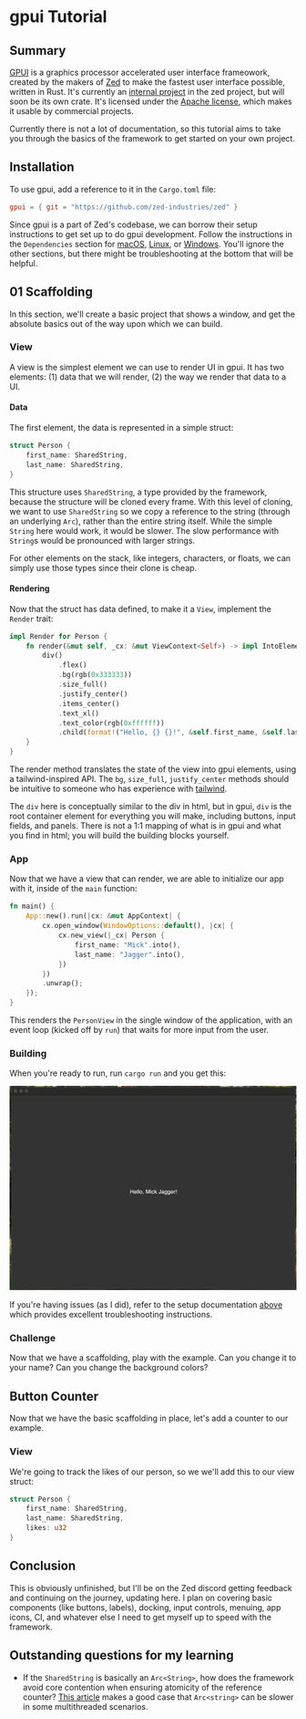 # gpui Tutorial

## Summary

[GPUI](https://www.gpui.rs) is a graphics processor accelerated user interface frameowork, created by the makers of [Zed](https://zed.dev) to make the fastest user interface possible, written in Rust. It's currently an [internal project](https://github.com/zed-industries/zed/tree/main/crates/gpui) in the zed project, but will soon be its own crate. It's licensed under the [Apache license](https://github.com/zed-industries/zed/blob/main/crates/gpui/LICENSE-APACHE), which makes it usable by commercial projects.

Currently there is not a lot of documentation, so this tutorial aims to take you through the basics of the framework to get started on your own project.

## Installation

To use gpui, add a reference to it in the `Cargo.toml` file:

```toml
gpui = { git = "https://github.com/zed-industries/zed" }
```

Since gpui is a part of Zed's codebase, we can borrow their setup instructions to get set up to do gpui development. Follow the instructions in the `Dependencies` section for [macOS](https://github.com/zed-industries/zed/blob/main/docs/src/development/macos.md#dependencies), [Linux](https://github.com/zed-industries/zed/blob/main/docs/src/development/linux.md#dependencies), or [Windows](https://github.com/zed-industries/zed/blob/main/docs/src/development/windows.md#dependencies). You'll ignore the other sections, but there might be troubleshooting at the bottom that will be helpful.

## 01 Scaffolding

In this section, we'll create a basic project that shows a window, and get the absolute basics out of the way upon which we can build.

### View

A view is the simplest element we can use to render UI in gpui. It has two elements: (1) data that we will render, (2) the way we render that data to a UI.

#### Data

The first element, the data is represented in a simple struct:

```rs
struct Person {
    first_name: SharedString,
    last_name: SharedString,
}
```

This structure uses `SharedString`, a type provided by the framework, because the structure will be cloned every frame. With this level of cloning, we want to use `SharedString` so we copy a reference to the string (through an underlying `Arc`), rather than the entire string itself. While the simple `String` here would work, it would be slower. The slow performance with `String`s would be pronounced with larger strings.

For other elements on the stack, like integers, characters, or floats, we can simply use those types since their clone is cheap.

#### Rendering

Now that the struct has data defined, to make it a `View`, implement the `Render` trait:

```rs
impl Render for Person {
    fn render(&mut self, _cx: &mut ViewContext<Self>) -> impl IntoElement {
        div()
            .flex()
            .bg(rgb(0x333333))
            .size_full()
            .justify_center()
            .items_center()
            .text_xl()
            .text_color(rgb(0xffffff))
            .child(format!("Hello, {} {}!", &self.first_name, &self.last_name))
    }
}
```

The render method translates the state of the view into gpui elements, using a tailwind-inspired API. The `bg`, `size_full`, `justify_center` methods should be intuitive to someone who has experience with [tailwind](https://tailwindcss.com).

The `div` here is conceptually similar to the div in html, but in gpui, `div` is the root container element for everything you will make, including buttons, input fields, and panels. There is not a 1:1 mapping of what is in gpui and what you find in html; you will build the building blocks yourself.

### App

Now that we have a view that can render, we are able to initialize our app with it, inside of the `main` function:

```rs
fn main() {
    App::new().run(|cx: &mut AppContext| {
        cx.open_window(WindowOptions::default(), |cx| {
            cx.new_view(|_cx| Person {
                first_name: "Mick".into(),
                last_name: "Jagger".into(),
            })
        })
        .unwrap();
    });
}
```

This renders the `PersonView` in the single window of the application, with an event loop (kicked off by `run`) that waits for more input from the user.

### Building

When you're ready to run, run `cargo run` and you get this:

![Scaffolding Window](/assets/scaffolding.png)

If you're having issues (as I did), refer to the setup documentation [above](#Installation) which provides excellent troubleshooting instructions.

### Challenge

Now that we have a scaffolding, play with the example. Can you change it to your name? Can you change the background colors?

## Button Counter

Now that we have the basic scaffolding in place, let's add a counter to our example.

### View

We're going to track the likes of our person, so we we'll add this to our view struct:

```rs
struct Person {
    first_name: SharedString,
    last_name: SharedString,
    likes: u32
}
```

## Conclusion

This is obviously unfinished, but I'll be on the Zed discord getting feedback and continuing on the journey, updating here. I plan on covering basic components (like buttons, labels), docking, input controls, menuing, app icons, CI, and whatever else I need to get myself up to speed with the framework.

## Outstanding questions for my learning

* If the `SharedString` is basically an `Arc<String>`, how does the framework avoid core contention when ensuring atomicity of the reference counter? [This article](https://blocklisted.github.io/blog/arc_str_vs_string_is_it_really_faster/) makes a good case that `Arc<string>` can be slower in some multithreaded scenarios.
